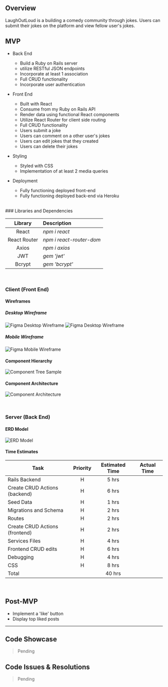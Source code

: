 <!-- CODENAME: BANANA -->
## Overview

LaughOutLoud is a building a comedy community through jokes. Users can submit their jokes on the platform and view fellow user's jokes.
<br>

## MVP

- Back End
  - Build a Ruby on Rails server
  - utilize RESTful JSON endpoints
  - Incorporate at least 1 association
  - Full CRUD functionality 
  - Incorporate user authentication

- Front End
  - Built with React
  - Consume from my Ruby on Rails API 
  - Render data using functional React components
  - Utilize React Router for client side routing
  - Full CRUD functionality 
  - Users submit a joke
  - Users can comment on a other user's jokes
  - Users can edit jokes that they created
  - Users can delete their jokes

- Styling
  - Styled with CSS
  - Implementation of at least 2 media queries

- Deployment
  - Fully functioning deployed front-end
  - Fully functioning deployed back-end via Heroku

<br>
### Libraries and Dependencies

|     Library      | Description                                |
| :--------------: | :----------------------------------------- |
|      React       | _npm i react_ |
|   React Router   | _npm i react-router-dom_ |
|     Axios        | _npm i axios_ |
|     JWT          | _gem 'jwt'_ |
|     Bcrypt       | _gem 'bcrypt'_ |

<br>

### Client (Front End)

#### Wireframes

##### Desktop Wireframe
![Figma Desktop Wireframe](https://i.ibb.co/2h3VZ4j/desktopwireframe.png)
![Figma Desktop Wireframe](https://i.ibb.co/58ZPzNR/desktopwireframe2.png)

##### Mobile Wireframe
![Figma Mobile Wireframe](https://i.ibb.co/1qWcnts/mobile-wireframes.png)




#### Component Hierarchy

![Component Tree Sample](https://i.ibb.co/HqL2JRk/Component-hierarchy.png)

#### Component Architecture

![Component Architecture](https://i.ibb.co/pxVSwZg/Component-architecture.png>)

<br>

### Server (Back End)

#### ERD Model
![ERD Model](https://i.ibb.co/DGp49yH/erd.png>)

#### Time Estimates

| Task | Priority | Estimated Time | Actual Time
|------| :----: | :----: | :----: |
| Rails Backend                  | H  | 5 hrs                    
| Create CRUD Actions (backend)  | H  | 6 hrs                      
| Seed Data                      | H  | 1 hrs                      
| Migrations and Schema          | H  | 2 hrs                       
| Routes                         | H  | 2 hrs                       
| Create CRUD Actions (frontend) | H  | 2 hrs                        
| Services Files                 | H  | 4 hrs                       
| Frontend CRUD edits            | H  | 6 hrs                      
| Debugging                      | H  | 4 hrs                      
| CSS                            | H  | 8 hrs                    
| Total                          |    | 40 hrs                   
<br>

## Post-MVP

- Implement a 'like' button
- Display top liked posts

***

## Code Showcase

> Pending

## Code Issues & Resolutions

> Pending